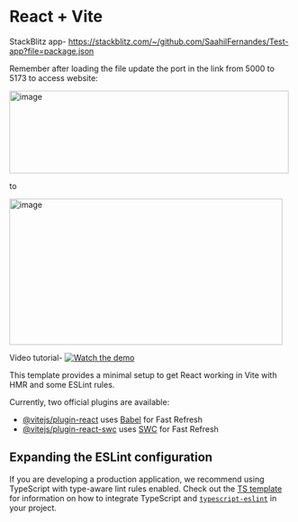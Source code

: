 
# React + Vite
StackBlitz app- https://stackblitz.com/~/github.com/SaahilFernandes/Test-app?file=package.json


Remember after loading the file update the port in the link from 5000 to 5173 to access website:

<img width="496" height="147" alt="image" src="https://github.com/user-attachments/assets/06efa237-013e-4bbb-9035-302616fab829" />


to

<img width="485" height="260" alt="image" src="https://github.com/user-attachments/assets/cdb9d2b6-819c-4836-9554-b40b63feeab0" />


Video tutorial-
[![Watch the demo](https://img.youtube.com/vi/CCbj7atCbVA/0.jpg)](https://youtu.be/CCbj7atCbVA)


This template provides a minimal setup to get React working in Vite with HMR and some ESLint rules.

Currently, two official plugins are available:

- [@vitejs/plugin-react](https://github.com/vitejs/vite-plugin-react/blob/main/packages/plugin-react) uses [Babel](https://babeljs.io/) for Fast Refresh
- [@vitejs/plugin-react-swc](https://github.com/vitejs/vite-plugin-react/blob/main/packages/plugin-react-swc) uses [SWC](https://swc.rs/) for Fast Refresh

## Expanding the ESLint configuration

If you are developing a production application, we recommend using TypeScript with type-aware lint rules enabled. Check out the [TS template](https://github.com/vitejs/vite/tree/main/packages/create-vite/template-react-ts) for information on how to integrate TypeScript and [`typescript-eslint`](https://typescript-eslint.io) in your project.
